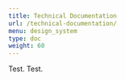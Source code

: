 ```yaml
---
title: Technical Documentation
url: /technical-documentation/
menu: design_system
type: doc
weight: 60
---
```


Test. Test.